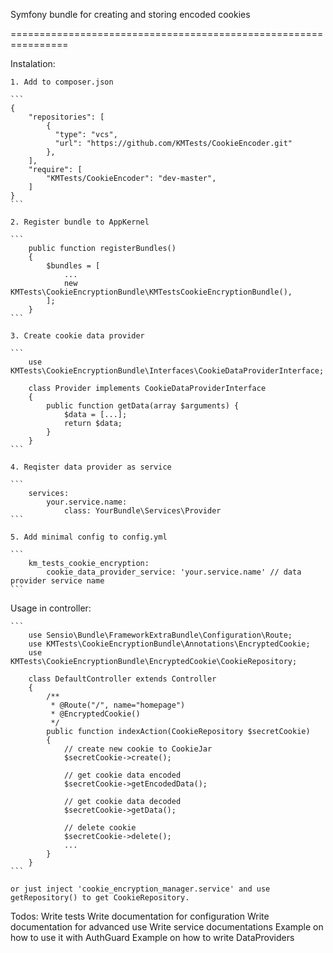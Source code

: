 Symfony bundle for creating and storing encoded cookies

================================================================

Instalation:
	
	1. Add to composer.json
	
	```
	{
		"repositories": [
			{
			  "type": "vcs",
			  "url": "https://github.com/KMTests/CookieEncoder.git"
			},
		],
		"require": [
			"KMTests/CookieEncoder": "dev-master",
		] 
	}
	```
	
	2. Register bundle to AppKernel
	
	```
		public function registerBundles()
		{
			$bundles = [
				...
				new KMTests\CookieEncryptionBundle\KMTestsCookieEncryptionBundle(),
			];
		}
	```
	
	3. Create cookie data provider
	
	```
		use KMTests\CookieEncryptionBundle\Interfaces\CookieDataProviderInterface;

		class Provider implements CookieDataProviderInterface
		{
			public function getData(array $arguments) {
				$data = [...];
				return $data;
			}
		}
	```
	
	4. Reqister data provider as service
	
	```
		services:
			your.service.name:
				class: YourBundle\Services\Provider
	```
	
	5. Add minimal config to config.yml
	
	```
		km_tests_cookie_encryption:
			cookie_data_provider_service: 'your.service.name' // data provider service name
	```
	
Usage in controller:
	
	```
		use Sensio\Bundle\FrameworkExtraBundle\Configuration\Route;
		use KMTests\CookieEncryptionBundle\Annotations\EncryptedCookie;
		use KMTests\CookieEncryptionBundle\EncryptedCookie\CookieRepository;
		
		class DefaultController extends Controller
		{
			/**
			 * @Route("/", name="homepage")
			 * @EncryptedCookie()
			 */
			public function indexAction(CookieRepository $secretCookie)
			{
				// create new cookie to CookieJar
				$secretCookie->create();
				
				// get cookie data encoded
				$secretCookie->getEncodedData();
				
				// get cookie data decoded
				$secretCookie->getData();
				
				// delete cookie
				$secretCookie->delete();
				...
			}
		}
	```
	
	or just inject 'cookie_encryption_manager.service' and use getRepository() to get CookieRepository.
	
Todos:
	Write tests
	Write documentation for configuration
	Write documentation for advanced use
	Write service documentations
	Example on how to use it with AuthGuard
	Example on how to write DataProviders
	